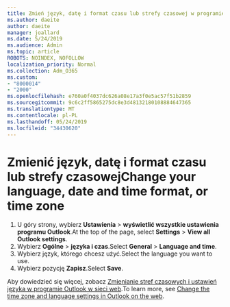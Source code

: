 ```yaml
---
title: Zmień język, datę i format czasu lub strefy czasowej w programie Outlook w sieci web
ms.author: daeite
author: daeite
manager: joallard
ms.date: 5/24/2019
ms.audience: Admin
ms.topic: article
ROBOTS: NOINDEX, NOFOLLOW
localization_priority: Normal
ms.collection: Adm_O365
ms.custom:
- "8000014"
- "2000"
ms.openlocfilehash: e760a0f4037dc626a08e17a3f0e5ac57f51b2859
ms.sourcegitcommit: 9c6c2ff5865275dc8e3d48132180108884647365
ms.translationtype: MT
ms.contentlocale: pl-PL
ms.lasthandoff: 05/24/2019
ms.locfileid: "34430620"
---
```

# <a name="change-your-language-date-and-time-format-or-time-zone"></a><span data-ttu-id="acdcb-102">Zmienić język, datę i format czasu lub strefy czasowej</span><span class="sxs-lookup"><span data-stu-id="acdcb-102">Change your language, date and time format, or time zone</span></span>

1. <span data-ttu-id="acdcb-103">U góry strony, wybierz **Ustawienia** > **wyświetlić wszystkie ustawienia programu Outlook**.</span><span class="sxs-lookup"><span data-stu-id="acdcb-103">At the top of the page, select **Settings** > **View all Outlook settings**.</span></span>
2. <span data-ttu-id="acdcb-104">Wybierz **Ogólne** > **języka i czas**.</span><span class="sxs-lookup"><span data-stu-id="acdcb-104">Select **General** > **Language and time**.</span></span>
3. <span data-ttu-id="acdcb-105">Wybierz język, którego chcesz użyć.</span><span class="sxs-lookup"><span data-stu-id="acdcb-105">Select the language you want to use.</span></span>
4. <span data-ttu-id="acdcb-106">Wybierz pozycję **Zapisz**.</span><span class="sxs-lookup"><span data-stu-id="acdcb-106">Select **Save**.</span></span>

<span data-ttu-id="acdcb-107">Aby dowiedzieć się więcej, zobacz [Zmienianie stref czasowych i ustawień języka w programie Outlook w sieci web](https://support.office.com/article/65239869-12e7-4a9d-bca1-76b0ad7ce273).</span><span class="sxs-lookup"><span data-stu-id="acdcb-107">To learn more, see [Change the time zone and language settings in Outlook on the web](https://support.office.com/article/65239869-12e7-4a9d-bca1-76b0ad7ce273).</span></span>